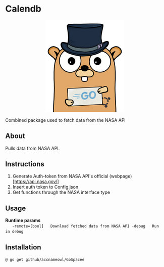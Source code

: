 # Calendb

<p align="center">
    <img src="gopher_1.png" alt="gopher" width="250"/>  
</p>
Combined package used to fetch data from the NASA API

## About
Pulls data from NASA API.  

## Instructions
1. Generate Auth-token from NASA API's official (webpage)[https://api.nasa.gov/]
2. Insert auth token to Config.json
3. Get functions through the NASA interface type

## Usage
**Runtime params**  
``    -remote=[bool]  
        Download fetched data from NASA API
    -debug  
        Run in debug  
``
## Installation
 `@ go get github/accnameowl/GoSpacee`


